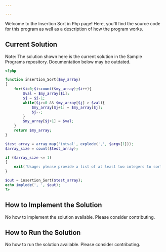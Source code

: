 ```yaml
---

---
```


Welcome to the Insertion Sort in Php page! Here, you'll find the source code for this program as well as a description of how the program works.

## Current Solution

Note: The solution shown here is the current solution in the Sample Programs repository. Documentation below may be outdated.

```Php
<?php

function insertion_Sort($my_array)
{
	for($i=0;$i<count($my_array);$i++){
		$val = $my_array[$i];
		$j = $i-1;
		while($j>=0 && $my_array[$j] > $val){
			$my_array[$j+1] = $my_array[$j];
			$j--;
		}
		$my_array[$j+1] = $val;
	}
    return $my_array;
}

$test_array = array_map('intval', explode(',', $argv[1]));
$array_size = count($test_array);

if ($array_size <= 1)
{
    exit('Usage: please provide a list of at least two integers to sort in the format "1, 2, 3, 4, 5"');
}

$out = insertion_Sort($test_array);
echo implode(', ', $out);
?>

```

## How to Implement the Solution

No how to implement the solution available. Please consider contributing.

## How to Run the Solution

No how to run the solution available. Please consider contributing.